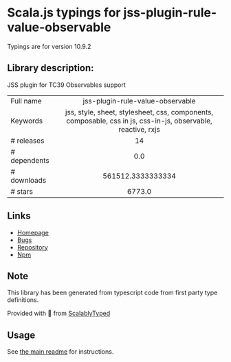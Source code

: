 
# Scala.js typings for jss-plugin-rule-value-observable

Typings are for version 10.9.2

## Library description:
JSS plugin for TC39 Observables support

|                    |                 |
| ------------------ | :-------------: |
| Full name          | jss-plugin-rule-value-observable |
| Keywords           | jss, style, sheet, stylesheet, css, components, composable, css in js, css-in-js, observable, reactive, rxjs |
| # releases         | 14 |
| # dependents       | 0.0 |
| # downloads        | 561512.3333333334 |
| # stars            | 6773.0 |

## Links
- [Homepage](https://cssinjs.org/)
- [Bugs](https://github.com/cssinjs/jss/issues/new?title=[jss-plugin-rule-value-observable])
- [Repository](https://github.com/cssinjs/jss)
- [Npm](https://www.npmjs.com/package/jss-plugin-rule-value-observable)
    


## Note
This library has been generated from typescript code from first party type definitions.

Provided with :purple_heart: from [ScalablyTyped](https://github.com/oyvindberg/ScalablyTyped)

## Usage
See [the main readme](../../readme.md) for instructions.


